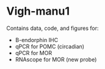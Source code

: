 # Vigh-manu1

Contains data, code, and figures for:  
- B-endorphin IHC  
- qPCR for POMC (circadian)  
- qPCR for MOR  
- RNAscope for MOR (new probe)  

